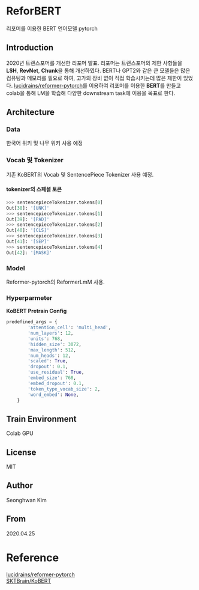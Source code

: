 # ReforBERT
리포머를 이용한 BERT 언어모델 pytorch

##  Introduction
2020년 트랜스포머를 개선한 리포머 발표. 
리포머는 트랜스포머의 제한 사항들을 **LSH**, **RevNet**, **Chunk**을 통해 개선하였다. 
BERT나 GPT2와 같은 큰 모델들은 많은 컴퓨팅과 메모리를 필요로 하여, 고가의 장비 없이 직접 학습시키는데 많은 제한이 있었다.
[lucidrains/reformer-pytorch](https://github.com/lucidrains/reformer-pytorch)를 이용하여 
리포머를 이용한 **BERT**를 만들고 colab을 통해 LM을 학습해 다양한 downstream task에 이용을 목표로 한다.  
  
## Architecture
### Data
한국어 위키 및 나무 위키 사용 예정

### Vocab 및 Tokenizer
기존 KoBERT의 Vocab 및 SentencePiece Tokenizer 사용 예정.

#### tokenizer의 스페셜 토큰  
```python
>>> sentencepieceTokenizer.tokens[0]
Out[38]: '[UNK]'
>>> sentencepieceTokenizer.tokens[1]
Out[39]: '[PAD]'
>>> sentencepieceTokenizer.tokens[2]
Out[40]: '[CLS]'
>>> sentencepieceTokenizer.tokens[3]
Out[41]: '[SEP]'
>>> sentencepieceTokenizer.tokens[4]
Out[42]: '[MASK]'
```
### Model
Reformer-pytorch의 ReformerLmM 사용.

### Hyperparmeter

  
**KoBERT Pretrain Config**
```python
predefined_args = {
        'attention_cell': 'multi_head',
        'num_layers': 12,
        'units': 768,
        'hidden_size': 3072,
        'max_length': 512,
        'num_heads': 12,
        'scaled': True,
        'dropout': 0.1,
        'use_residual': True,
        'embed_size': 768,
        'embed_dropout': 0.1,
        'token_type_vocab_size': 2,
        'word_embed': None,
    }
```
## Train Environment
Colab GPU
 

##  License
MIT

##  Author
Seonghwan Kim 

## From
2020.04.25

# Reference
[lucidrains/reformer-pytorch](https://github.com/lucidrains/reformer-pytorch)  
[SKTBrain/KoBERT](https://github.com/SKTBrain/KoBERT)

